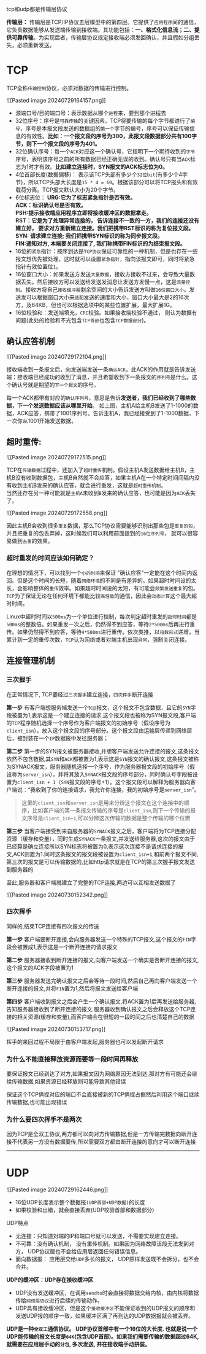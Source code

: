 tcp和udp都是传输层协议

**传输层：** 传输层是TCP/IP协议五层模型中的第四层。它提供了`应用程序`间的通信，它负责数据能够从发送端传输到接收端。其功能包括：**一、格式化信息流；二、提供可靠传输**。为实现后者，传输层协议规定接收端必须发回确认，并且假如分组丢失，必须重新发送。

# TCP

TCP全称`传输控制`协议，必须对数据的传输进行控制。

![[Pasted image 20240729164157.png]]

- 源端口号/目的端口号：表示数据从哪个`进程`来，要到那个进程去
- 32位序号：序号是`可靠传输`的关键因素。TCP将要传输的每个字节都进行了`编号`，序号是本报文段发送的数据组的`第一个`字节的编号，序号可以保证传输信息的有效性。**比如：一个报文段的序号为300，此报文段数据部分共有100字节，则下一个报文段的序号为401。**
- 32位确认序号：每一个`ACK`对应这一个确认号，它指明下一个期待收到的`字节`序号，表明该序号之前的所有数据已经正确无误的收到。确认号只有当`ACK`标志为1时才有效。**比如建立连接时，SYN报文的ACK标志位为0。**
- 4位首部长度(数据偏移)： 表示该TCP头部有多少个`32位bit`(有多少个4字节)，所以TCP头部大长度是`15 * 4 = 60`。根据该部分可以将TCP报头和有效载荷分离。TCP报文默认大小为20个字节。
- 6位标志位：
    **URG:它为了标志紧急指针是否有效。**  
    **ACK：标识确认号是否有效。**  
    **PSH:提示接收端应用程序立即将接收缓冲区的数据拿走。**  
    **RST：它是为了处理异常连接的， 告诉连接不一致的一方，我们的连接还没有建立好， 要求对方重新建立连接。我们把携带RST标识的称为复位报文段。**  
    **SYN: 请求建立连接; 我们把携带SYN标识的称为同步报文段。**  
    **FIN:通知对方, 本端要关闭连接了, 我们称携带FIN标识的为结束报文段。**
- 16位的`紧急`指针：按序到达是`TCP协议`保证可靠性的一种机制，但是也存在一些报文想优先被处理，这时就可以设置`紧急指针`，指向该报文即可，同时将紧急指针有效位置位`1`。
- 16位窗口大小：如果发送方发送`大量数据`，接收方接收不过来，会导致大量数据丢失。然后接收方可以发送给发送发消息让发送方发慢一点，这是`流量控制`。接收方将自己`接收缓冲器`剩余空间的大小告诉发送方叫做`16位窗口大小`。发送发可以根据窗口大小来`适配`发送的速度和大小，窗口大小最大是2的16次方，及64KB，但也可以根据选项中的某些位置扩展，最大扩展1G。
- 16位校验和：发送端填充，`CRC`校验。如果接收端校验不通过， 则认为数据有问题(此处的检验和不光包含`TCP首部`也包含`TCP数据部分`)。

## 确认应答机制

![[Pasted image 20240729172104.png]]

接收端收到一条报文后，向发送端发送一条`确认ACK`，此ACK的作用就是告诉发送端：接收端已经成功的收到了消息，并且希望收到下一条报文的`序列号`是什么。这个确认号就是期望的`下一个报文`的序号。

每一个ACK都带有对应的`确认序列号`，意思是告诉**发送者，我们已经收到了哪些数据，下一个发送数据应该从哪里开始**。 如上图，主机A给主机B发送了1-1000的数据，ACK应答，携带了1001序列号。告诉主机A，我已经接受到了1-1000数据，下一次你从1001开始发送数据。

## **超时重传:**

![[Pasted image 20240729172515.png]]

TCP在`传输数据`过程中，还加入了`超时重传`机制。假设主机A发送数据给主机B，主机B没有收到数据包，主机B自然就不会应答，如果主机A在一个特定时间间隔内没有收到主机B发来的确认应答，就会进行重发，这就是`超时重传机制`。  
当然还存在另一种可能就是`主机A`未收到`B`发来的确认应答，也可能是因为`ACK`丢失了。

![[Pasted image 20240729172558.png]]

因此主机B会收到很多`重复`数据，那么TCP协议需要能够识别出那些包是`重复的包`， 并且把重复的包丢弃掉，这时候我们可以利用前面提到的`16位序列号`， 就可以很容易做到`去重`的效果。

### **超时重发的时间应该如何确定？**
在理想的情况下，可以找到一个`小的时间`来保证 "确认应答"一定能在这个时间内返回。但是这个时间的长短，随着`网络环境`的不同是有差异的。如果超时时间设的太长，会影响整体的`重传`效率。如果超时时间设的太短，有可能会`频繁发送重复`的包。`TCP`为了保证无论在任何环境下都能比较`高性能`的通信，因此会`动态计算`这个最大超时时间。

Linux中超时时间以`500ms`为一个单位进行控制，每次判定超时重发的`超时时间`都是`500ms`的整数倍。如果重发一次之后，仍然得不到应答，等待`2*500ms`后再进行重传。如果仍然得不到应答，等待`4*500ms`进行重传。依次类推，以`指数形式`递增，当累计到一定的重传次数，`TCP`认为网络或者对端主机出现`异常`，强制关闭连接。

## 连接管理机制

### 三次握手

在正常情况下, TCP要经过`三次握手`建立连接，`四次挥手`断开连接

**第一步** 有客户端想服务端发送一个tcp报文，这个报文不包含数据，且它的`SYN`字段被置为1,表示这是一个建立连接的请求,这个报文段也被称为SYN报文段,客户端的`TCP`程序随机选择一个序号作为客户端报文的初始序号（假设序号为`client_isn`），放入这个报文段的序号部分。这个报文段由运输层传递到网络层后，被封装在一个`IP`数据报中发往服务器；

**第二步** 第一步的SYN报文被服务器接收,并想客户端发送允许连接的报文,这条报文依然不包含数据,其`SYN`和`ACK`都被置为1,表示这是`SYN`报文的确认报文,这条报文被称为SYNACK报文，服务器随机选择一个序号，作为服务器报文段的初始序号（假设称为`server_isn`），并将其放入`SYNACK`报文段的序号部分，同时确认号字段被设置为`client_isn + 1`（`SYN`报文段的序号+1）。这个报文段可以解释为服务器向客户端说：“我收到了你的连接请求，我允许你连接，我的初始序号是`server_isn`”。

> 这里的`client_isn`和`server_isn`是用来分辨这个报文在这个连接中的顺序，比如客户端的第一条报文传输的序号是`client_isn`,则下一个传输的报文序号是`client_isn+1`,可以分辨这次传输的数据是整个传输的哪个位置

**第三步** 当客户端接受到来自服务器的`SYNACK`报文之后，客户端将为TCP连接分配资源（缓存和变量），同时生成`SYNACK`一条报文,并发送给服务器,这次的报文由于已经算是确立连接所以SYN标志将被置为0,表示这次连接不是请求连接的报文,ACK则置为1.同时这条报文的报文段被设置为`client_isn+1`,和前两个报文不同,第三次的报文是可以传输数据的,比如http请求就是在TCP的第三次握手报文发送到服务器的

至此,服务器和客户端就建立了完整的TCP连接,两边可以互相发送数据了

![[Pasted image 20240730152342.png]]



### 四次挥手

同样的,结束TCP连接有四次报文的传送

**第一步** 客户端要断开连接,会向服务器发送一个特殊的TCP报文,这个报文的`FIN`字段会被置成1,表示这是一个断开连接的请求报文

**第二步** 服务器接收到断开连接的报文,向客户端发送一个确实是否断开连接的报文,这个报文的ACK字段被置为1

**第三步** 服务器发送完确认报文之后会等待一段时间,然后自己再向客户端发送一个断开连接的报文,并将`FIN`置为1,然后将报文发送给客户端

**第四步** 客户端收到报文之后会产生一个确认报文,将ACK置为1后再发送给服务器,告知服务器接收到了断开连接的报文.服务器收到确认报文之后会释放这个TCP连接的相关资源(缓存和变量),而客户端会在很短的一段时间之后也清楚自己的数据

![[Pasted image 20240730153717.png]]

挥手的来回过程不局限于由客户端发起,服务器也可以发起断开请求



### 为什么不能直接释放资源而要等一段时间再释放

要保证报文已经到达了对方,如果报文因为网络原因无法到达,那对方有可能还会继续传输数据,如果资源已经释放则可能导致其他错误

保证这个TCP俩捏对应的端口不会直接被新的TCP俩捏占据然后利用这个端口继续传输数据,也可能出现错误



### 为什么要四次挥手不是两次

因为TCP是全双工协议,两方都可以向对方传输数据,但是一方传输完数据向断开连接不代表另一方没有数据要传,所以需要双方都由断开连接的意向才可以断开连接





---

# UDP

![[Pasted image 20240729162446.png]]

- 16位UDP长度表示整个数据报`(UDP首部+UDP数据)`的长度
- 如果校验和出错，就会直接丢弃(UDP校验首部和数据部分)

UDP特点

- 无连接：只知道对端的IP和端口号就可以发送，不需要实现建立连接。
- 不可靠：没有确认机制， 没有重传机制。如果因为网络故障该段无法发到对方， UDP协议层也不会给应用层返回任何错误信息。
- 面向数据报： 应用层交给`UDP`多长的报文， UDP原样发送既不会拆分，也不会合并。

**UDP的缓冲区：UDP存在接收缓冲区**

- UDP没有发送缓冲区，在调用`sendto`时会直接将数据交给内核，由内核将数据传给`网络层协议`进行后续的传输动作。
- UDP具有接收缓冲区，但是这个`接收缓冲区`不能保证收到的UDP报文的顺序和发送UDP报的顺序一致，如果缓冲区满了再到达的UDP数据报就会被丢弃。

**UDP是一种`全双工`通信协议。 UDP协议首部中有一个16位的大长度. 也就是说一个UDP能传输的报文长度是`64K`(包含UDP首部)。如果我们需要传输的数据超过64K, 就需要在应用层手动的`分包`, 多次发送, 并在接收端手动拼装。**